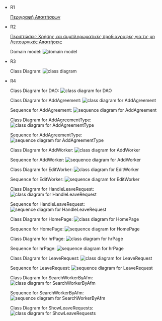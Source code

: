 * R1

    [Περιγραφή Απαιτήσεων](/docs/markdown/R1-software-requirements.md)

* R2

    [Περιπτώσεις Χρήσης και συμπληρωματικές προδιαγραφές για τις μη Λειτουργικές Απαιτήσεις](/docs/markdown/R2.md)

    Domain model:
    ![domain model](/docs/markdown/uml/requirements/domain-model.png "Domain model")

* R3

    Class Diagram:
![class diagram](/docs/markdown/uml/requirements/class-diagram.png "Class diagram")

* R4
  
    Class Diagram for DAO:
![class diagram for DAO](/docs/markdown/uml/requirements/class-diagram-dao-structure.png "Class diagram for DAO")
  
    Class Diagram for AddAgreement:
![class diagram for AddAgreement](/docs/markdown/uml/requirements/class-diagram-addAgreement.png "Class diagram for AddAgreement")

    Sequence for AddAgreement:
![sequence diagram for AddAgreement](/docs/markdown/uml/requirements/sequence-addAgreement.png "Sequence diagram for AddAgreement")


    Class Diagram for AddAgreementType:
![class diagram for AddAgreementType](/docs/markdown/uml/requirements/class-diagram-addAgreementType.png "Class diagram for AddAgreementType")

    Sequence for AddAgreementType:
![sequence diagram for AddAgreementType](/docs/markdown/uml/requirements/sequence-addAgreementType.png "Sequence diagram for AddAgreementType")


    Class Diagram for AddWorker:
![class diagram for AddWorker](/docs/markdown/uml/requirements/class-diagram-addWorker.png "Class diagram for AddWorker")

    Sequence for AddWorker:
![sequence diagram for AddWorker](/docs/markdown/uml/requirements/sequence-addWorker.png "Sequence diagram for AddWorker")


    Class Diagram for EditWorker:
![class diagram for EditWorker](/docs/markdown/uml/requirements/class-diagram-EditWorker.png "Class diagram for EditWorker")

    Sequence for EditWorker:
![sequence diagram for EditWorker](/docs/markdown/uml/requirements/sequence-EditWorker.png "Sequence diagram for EditWorker")


    Class Diagram for HandleLeaveRequest:
![class diagram for HandleLeaveRequest](/docs/markdown/uml/requirements/class-diagram-HandleLeaveRequest.png "Class diagram for HandleLeaveRequest")

    Sequence for HandleLeaveRequest:
![sequence diagram for HandleLeaveRequest](docs/markdown/uml/requirements/sequence-HandleLeaveRequest.png "Sequence diagram for HandleLeaveRequest")


    Class Diagram for HomePage:
![class diagram for HomePage](/docs/markdown/uml/requirements/class-diagram-HomePage.png "Class diagram for HomePage")

    Sequence for HomePage:
![sequence diagram for HomePage](docs/markdown/uml/requirements/sequence-HomePage.png "Sequence diagram for HomePage")


    Class Diagram for hrPage:
![class diagram for hrPage](/docs/markdown/uml/requirements/class-diagram-hrPage.png "Class diagram for hrPage")

    Sequence for hrPage:
![sequence diagram for hrPage](docs/markdown/uml/requirements/sequence-hrPage.png "Sequence diagram for hrPage")


    Class Diagram for LeaveRequest:
![class diagram for LeaveRequest](/docs/markdown/uml/requirements/class-diagram-LeaveRequest.png "Class diagram for LeaveRequest")

    Sequence for LeaveRequest:
![sequence diagram for LeaveRequest](docs/markdown/uml/requirements/sequence-LeaveRequest.png "Sequence diagram for LeaveRequest")


    Class Diagram for SearchWorkerByAfm:
![class diagram for SearchWorkerByAfm](/docs/markdown/uml/requirements/class-diagram-search_worker_by_afm.png "Class diagram for SearchWorkerByAfm")

    Sequence for SearchWorkerByAfm:
![sequence diagram for SearchWorkerByAfm](docs/markdown/uml/requirements/sequence-SearchWorkerByAfm.png "Sequence diagram for SearchWorkerByAfm")


    Class Diagram for ShowLeaveRequests:
![class diagram for ShowLeaveRequests](/docs/markdown/uml/requirements/class-diagram-ShowLeaveRequests.png "Class diagram for ShowLeaveRequests")

